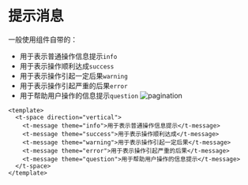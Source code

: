 # 提示消息
一般使用组件自带的：
- 用于表示普通操作信息提示`info`
- 用于表示操作顺利达成`success`
- 用于表示操作引起一定后果`warning`
- 用于表示操作引起严重的后果`error`
- 用于帮助用户操作的信息提示`question`
![pagination](/image/message.png)
```
<template>
  <t-space direction="vertical">
    <t-message theme="info">用于表示普通操作信息提示</t-message>
    <t-message theme="success">用于表示操作顺利达成</t-message>
    <t-message theme="warning">用于表示操作引起一定后果</t-message>
    <t-message theme="error">用于表示操作引起严重的后果</t-message>
    <t-message theme="question">用于帮助用户操作的信息提示</t-message>
  </t-space>
</template>
```
